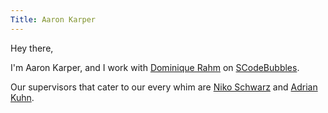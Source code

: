```yaml
---
Title: Aaron Karper
---
```


Hey there,

I'm Aaron Karper, and I work with [Dominique Rahm](http://scg.unibe.ch/wiki/students/DominiqueRahm) on [SCodeBubbles](%base_url%/wiki/projects/archive/bachelorsprojects/SCodeBubbles).

Our supervisors that cater to our every whim are [Niko Schwarz](%base_url%/staff/Schwarz) and [Adrian Kuhn](%base_url%/wiki/alumni/adriankuhn).
